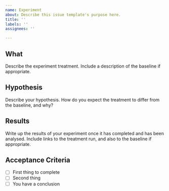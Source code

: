 ```yaml
---
name: Experiment
about: Describe this issue template's purpose here.
title: ''
labels: ''
assignees: ''

---
```


## What

Describe the experiment treatment. Include a description of the baseline if appropriate.

## Hypothesis

Describe your hypothesis. How do you expect the treatment to differ from the baseline, and why?

## Results

Write up the results of your experiment once it has completed and has been analysed. Include links to the treatment run, and also to the baseline if appropriate.

## Acceptance Criteria

- [ ] First thing to complete
- [ ] Second thing
- [ ] You have a conclusion
